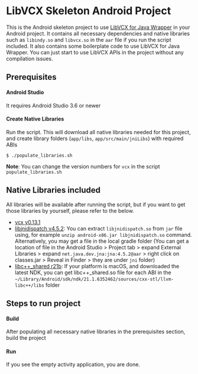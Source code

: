 # LibVCX Skeleton Android Project
This is the Android skeleton project to use [LibVCX for Java Wrapper](https://github.com/hyperledger/aries-vcx/tree/master/wrappers/java) in your Android project.
It contains all necessary dependencies and native libraries such as `libindy.so` and `libvcx.so` in the `aar` file if you run the script included. It also contains some boilerplate code to use LibVCX for Java Wrapper.
You can just start to use LibVCX APIs in the project without any compilation issues.

## Prerequisites
#### Android Studio
It requires Android Studio 3.6 or newer

#### Create Native Libraries
Run the script. This will download all native libraries needed for this project, and create library folders (`app/libs`, `app/src/main/jniLibs`) with required ABIs
```
$ ./populate_libraries.sh
``` 

**Note**: You can change the version numbers for `vcx` in the script `populate_libraries.sh`

## Native Libraries included
All libraries will be available after running the script, but if you want to get those libraries by yourself, please refer to the below.

- [vcx v0.13.1](https://github.com/hyperledger/aries-vcx/releases/tag/0.13.1)
- [libjnidispatch v4.5.2](https://github.com/java-native-access/jna/tree/4.5.2/lib/native): You can extract `libjnidispatch.so` from `jar` file using, for example `unzip android-x86.jar libjnidispatch.so` command. Alternatively, you may get a file in the local gradle folder (You can get a location of file in the Android Studio > Project tab > expand External Libraries > expand `net.java.dev.jna:jna:4.5.2@aar` > right click on classes.jar > Reveal in Finder > they are under `jni` folder)
- [libc++_shared r21b](https://developer.android.com/ndk/downloads): If your platform is macOS, and downloaded the latest NDK, you can get libc++_shared.so file for each ABI in the `~/Library/Android/sdk/ndk/21.1.6352462/sources/cxx-stl/llvm-libc++/libs` folder

## Steps to run project
#### Build  
After populating all necessary native libraries in the prerequisites section, build the project

#### Run
If you see the empty activity application, you are done. 